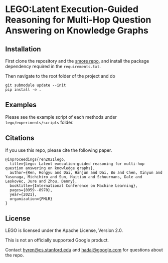 # LEGO:Latent Execution-Guided Reasoning for Multi-Hop Question Answering on Knowledge Graphs

## Installation

First clone the repository and the [smore repo](https://github.com/google-research/smore), and install the package dependency required in the `requirements.txt`. 

Then navigate to the root folder of the project and do 

    git submodule update --init
    pip install -e .

## Examples

Please see the example script of each methods under `lego/experiments/scripts` folder. 

## Citations

If you use this repo, please cite the following paper.

```
@inproceedings{ren2021lego,
  title={Lego: Latent execution-guided reasoning for multi-hop question answering on knowledge graphs},
  author={Ren, Hongyu and Dai, Hanjun and Dai, Bo and Chen, Xinyun and Yasunaga, Michihiro and Sun, Haitian and Schuurmans, Dale and Leskovec, Jure and Zhou, Denny},
  booktitle={International Conference on Machine Learning},
  pages={8959--8970},
  year={2021},
  organization={PMLR}
}
```

## License
LEGO is licensed under the Apache License, Version 2.0.

This is not an officially supported Google product.

Contact hyren@cs.stanford.edu and hadai@google.com for questions about the repo.
